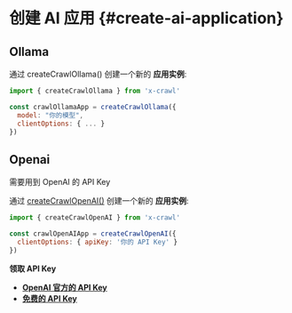 # 创建 AI 应用 {#create-ai-application}

## Ollama

通过 createCrawlOllama() 创建一个新的 **应用实例**:

```js
import { createCrawlOllama } from 'x-crawl'

const crawlOllamaApp = createCrawlOllama({
  model: "你的模型",
  clientOptions: { ... }
})
```

## Openai

需要用到 OpenAI 的 API Key

通过 [createCrawlOpenAI()](/cn/api/create-crawl-openai#createxcrawlopenai) 创建一个新的 **应用实例**:

```js
import { createCrawlOpenAI } from 'x-crawl'

const crawlOpenAIApp = createCrawlOpenAI({
  clientOptions: { apiKey: '你的 API Key' }
})
```

**领取 API Key**

- **[OpenAI 官方的 API Key](https://platform.openai.com/api-keys)**
- **[免费的 API Key](https://github.com/chatanywhere/GPT_API_free)**
